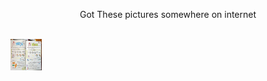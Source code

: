 <p style="text-align:center"> Got These pictures somewhere on internet </p>
<br>
<img src="1629698587583.jpeg" alt="pic-1" style="height: 50px; width:50px;"/>
